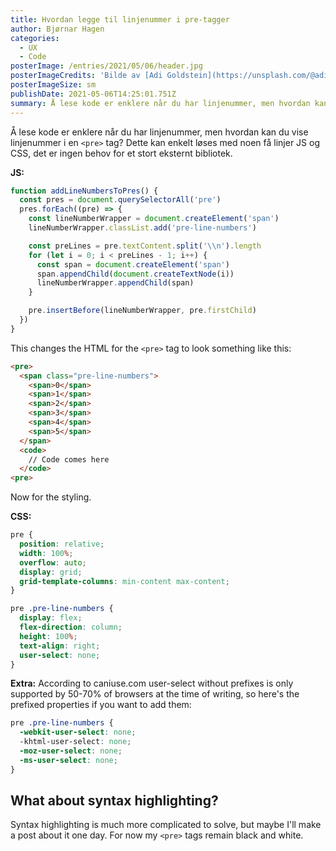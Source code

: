 ```yaml
---
title: Hvordan legge til linjenummer i pre-tagger
author: Bjørnar Hagen
categories:
  - UX
  - Code
posterImage: /entries/2021/05/06/header.jpg
posterImageCredits: 'Bilde av [Adi Goldstein](https://unsplash.com/@adigold1)'
posterImageSize: sm
publishDate: 2021-05-06T14:25:01.751Z
summary: Å lese kode er enklere når du har linjenummer, men hvordan kan du vise linjenummer i en <pre> tag? Dette kan enkelt løses med noen få linjer JS og CSS, ingen behov for et stort eksternt bibliotek.
---
```


Å lese kode er enklere når du har linjenummer, men hvordan kan du vise linjenummer i en `<pre>` tag? Dette kan enkelt løses med noen få linjer JS og CSS, det er ingen behov for et stort eksternt bibliotek.

**JS:**

```js
function addLineNumbersToPres() {
  const pres = document.querySelectorAll('pre')
  pres.forEach((pre) => {
    const lineNumberWrapper = document.createElement('span')
    lineNumberWrapper.classList.add('pre-line-numbers')

    const preLines = pre.textContent.split('\\n').length
    for (let i = 0; i < preLines - 1; i++) {
      const span = document.createElement('span')
      span.appendChild(document.createTextNode(i))
      lineNumberWrapper.appendChild(span)
    }

    pre.insertBefore(lineNumberWrapper, pre.firstChild)
  })
}
```

This changes the HTML for the `<pre>` tag to look something like this:

```html
<pre>
  <span class="pre-line-numbers">
    <span>0</span>
    <span>1</span>
    <span>2</span>
    <span>3</span>
    <span>4</span>
    <span>5</span>
  </span>
  <code>
    // Code comes here
  </code>
<pre>
```

Now for the styling.

**CSS:**

```css
pre {
  position: relative;
  width: 100%;
  overflow: auto;
  display: grid;
  grid-template-columns: min-content max-content;
}

pre .pre-line-numbers {
  display: flex;
  flex-direction: column;
  height: 100%;
  text-align: right;
  user-select: none;
}
```

**Extra:**
According to caniuse.com user-select without prefixes is only supported by 50-70% of browsers at the time of writing, so here's the prefixed properties if you want to add them:

```css
pre .pre-line-numbers {
  -webkit-user-select: none;
  -khtml-user-select: none;
  -moz-user-select: none;
  -ms-user-select: none;
}
```

## What about syntax highlighting?

Syntax highlighting is much more complicated to solve, but maybe I'll make a post about it one day. For now my `<pre>` tags remain black and white.
